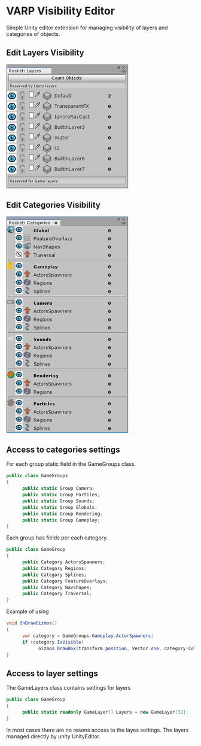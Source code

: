 # VARP Visibility Editor

Simple Unity editor extension for managing visibility of layers and categories of objects.

## Edit Layers Visibility

![Layers Window](/Documentation/layers_window.png)

## Edit Categories Visibility

![Categories Window](/Documentation/categories_window.png)

## Access to categories settings

For each group static field in the GameGroups class.

```C#
public class GameGroups
{
      public static Group Camera;
      public static Group Partiles;
      public static Group Sounds;
      public static Group Globals;
      public static Group Rendering;
      public static Group Gameplay;
}
```

Each group has fields per each category.

```C#
public class GameGroup
{
      public Category ActorsSpawners;
      public Category Regions;
      public Category Splines;
      public Category FeatureOverlays;
      public Category NavShapes;
      public Category Traversal;
}
```

Example of using

```C#
void OnDrawGizmos()
{
      var category = GameGroups.Gameplay.ActorSpawners;
      if (category.IsVisible)
            Gizmos.DrawBox(transform.position, Vector.one, category.Color);
}
```

## Access to layer settings

The GameLayers class contains settings for layers

```C#
public class GameGroup
{
      public static readonly GameLayer[] Layers = new GameLayer[32];
}
```

In most cases there are no resons access to the layes settings. The layers managed directly by unity UnityEditor. 



